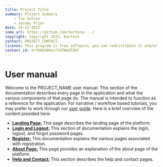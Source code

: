 ```yaml
---
title: Project Title
summary: Project Summary
    - Tim Sutton
    - Jeremy Prior
date: 24-12-2023
some_url: https://github.com/kartoza/.../
copyright: Copyright 2023, Kartoza
contact: PROJECT_CONTACT
license: This program is free software; you can redistribute it and/or modify it under the terms of the GNU Affero General Public License as published by the Free Software Foundation; either version 3 of the License, or (at your option) any later version.
context_id: VrfXH5X9kkzfJUTWe6TZKf
---
```


# User manual

Welcome to the PROJECT_NAME user manual. This section of the documentation
describes every page in the application and what the various components of that
page do. The manual is intended to function as a reference for the application.
For narrative / workflow based tutorials, you may prefer to work through our
[user guide](../guide/index.md). Here is a brief overview of the content
provided here:

<!-- Descriptions need to be added -->
* **[Landing Page:](./landing-page.md)** This page describes the landing page of the platform.
* **[Login and Logout:](./login-logout/index.md)** This section of documentation explains the login, logout, and forgot password pages.
* **[Register:](./register/index.md)** This documentation explains the various pages associated with registration.
* **[About Page:](./about.md)** This page provides an explanation of the about page of the platform.
* **[Help and Contact:](./help-contact.md)** This section describes the help and contact pages.
